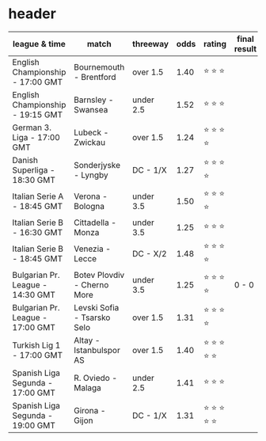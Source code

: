 # header

| league & time | match | threeway | odds | rating | final result |
| -------------------- | -------------------- | ---------- | ---------- | ------------------------------ | --- |
| English Championship - 17:00 GMT | Bournemouth - Brentford | over 1.5 | 1.40 | :star: :star: :star: |  |
| English Championship - 19:15 GMT | Barnsley - Swansea | under 2.5 | 1.52 | :star: :star: :star: |  |
| German 3. Liga - 17:00 GMT | Lubeck - Zwickau | over 1.5 | 1.24 | :star: :star: :star: :star: |  |
| Danish Superliga - 18:30 GMT | Sonderjyske - Lyngby | DC - 1/X | 1.27 | :star: :star: :star: :star: |  |
| Italian Serie A - 18:45 GMT | Verona - Bologna | under 3.5 | 1.50 | :star: :star: :star: :star: |  |
| Italian Serie B - 16:30 GMT | Cittadella - Monza | under 3.5 | 1.25 | :star: :star: :star: |  |
| Italian Serie B - 18:45 GMT | Venezia - Lecce | DC - X/2 | 1.48 | :star: :star: :star: :star: |  |
| Bulgarian Pr. League - 14:30 GMT | Botev Plovdiv - Cherno More | under 3.5 | 1.25 | :star: :star: :star: :star: | 0 - 0 |
| Bulgarian Pr. League - 17:00 GMT | Levski Sofia - Tsarsko Selo | over 1.5 | 1.31 | :star: :star: :star: :star: |  |
| Turkish Lig 1 - 17:00 GMT | Altay - Istanbulspor AS | over 1.5 | 1.40 | :star: :star: :star: :star: :star: |  |
| Spanish Liga Segunda - 17:00 GMT | R. Oviedo - Malaga | under 2.5 | 1.41 | :star: :star: :star: |  |
| Spanish Liga Segunda - 19:00 GMT | Girona - Gijon | DC - 1/X | 1.31 | :star: :star: :star: :star: :star: |  |
